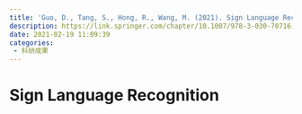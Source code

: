 ```yaml
---
title: 'Guo, D., Tang, S., Hong, R., Wang, M. (2021). Sign Language Recognition. In: McDaniel, T., Liu, X. (eds) Multimedia for Accessible Human Computer Interfaces. Springer, Cham.'
description: https://link.springer.com/chapter/10.1007/978-3-030-70716-3_2
date: 2021-02-19 11:09:39
categories:
 - 科研成果
---
```

# Sign Language Recognition